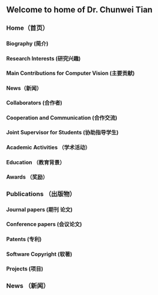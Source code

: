 ## Welcome to home of Dr. Chunwei Tian

### Home（首页）
#### Biography (简介)
#### Research Interests (研究兴趣)
#### Main Contributions for Computer Vision (主要贡献)
#### News（新闻）
#### Collaborators (合作者)
#### Cooperation and Communication (合作交流)
#### Joint Supervisor  for Students (协助指导学生)
#### Academic Activities （学术活动）
#### Education （教育背景）
#### Awards （奖励）


### Publications （出版物）
#### Journal papers (期刊 论文)
#### Conference papers (会议论文)
#### Patents (专利)
#### Software Copyright (软著)
#### Projects  (项目)



### News （新闻）
